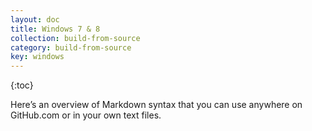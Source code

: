 ```yaml
---
layout: doc
title: Windows 7 & 8
collection: build-from-source
category: build-from-source
key: windows
---
```


{:toc}

Here&rsquo;s an overview of Markdown syntax that you can use anywhere on GitHub.com or in your own text files.

